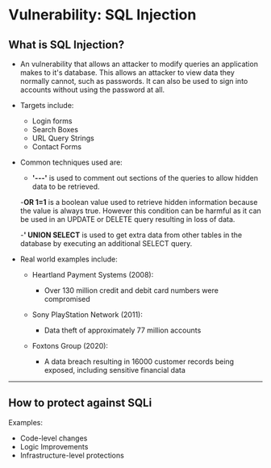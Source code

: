 # Vulnerability: SQL Injection


## What is SQL Injection?

- An vulnerability that allows an attacker to modify queries an application makes to it's database. This allows an attacker to view data they normally cannot, such as passwords. It can also be used to sign into accounts without using the password at all. 

- Targets include: 
    - Login forms 
    - Search Boxes 
    - URL Query Strings
    - Contact Forms 

- Common techniques used are:
    - **'---'** is used to comment out sections of the queries to allow hidden data to be retrieved. 

    -**OR 1=1** is a boolean value used to retrieve hidden information because the value is always true. However this condition can be harmful as it can be used in an UPDATE or DELETE query resulting in loss of data. 

    -**' UNION SELECT** is used to get extra data from other tables in the database by executing an additional SELECT query.

- Real world examples include:
    - Heartland Payment Systems (2008):
        - Over 130 million credit and debit card numbers were compromised
    
    - Sony PlayStation Network (2011):
        - Data theft of approximately 77 million accounts
    
    - Foxtons Group (2020):
        - A data breach resulting in 16000 customer records being exposed, including sensitive financial data

---

## How to protect against SQLi 
Examples: 
- Code-level changes 
- Logic Improvements 
- Infrastructure-level protections